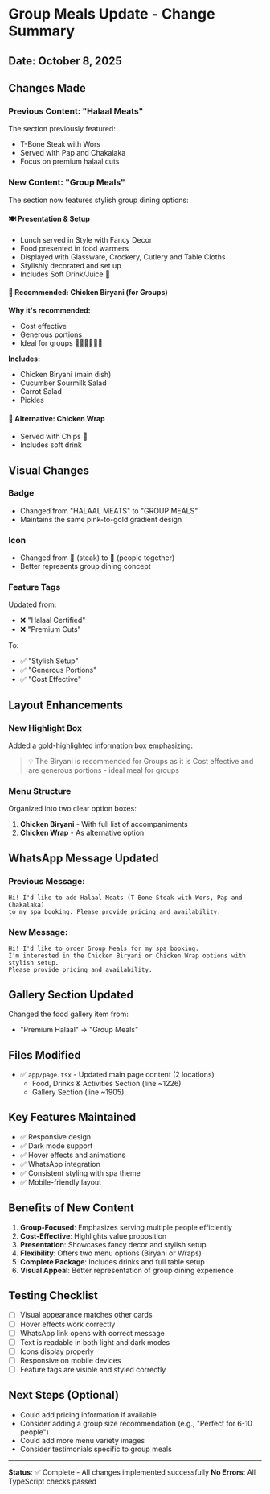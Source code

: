 # Group Meals Update - Change Summary

## Date: October 8, 2025

## Changes Made

### Previous Content: "Halaal Meats"
The section previously featured:
- T-Bone Steak with Wors
- Served with Pap and Chakalaka
- Focus on premium halaal cuts

### New Content: "Group Meals"
The section now features stylish group dining options:

#### 🍽️ **Presentation & Setup**
- Lunch served in Style with Fancy Decor
- Food presented in food warmers
- Displayed with Glassware, Crockery, Cutlery and Table Cloths
- Stylishly decorated and set up
- Includes Soft Drink/Juice 🍹

#### 🍛 **Recommended: Chicken Biryani** (for Groups)
**Why it's recommended:**
- Cost effective
- Generous portions
- Ideal for groups 👭👨‍👩‍👦‍👦💑

**Includes:**
- Chicken Biryani (main dish)
- Cucumber Sourmilk Salad
- Carrot Salad
- Pickles

#### 🌯 **Alternative: Chicken Wrap**
- Served with Chips 🍟
- Includes soft drink

## Visual Changes

### Badge
- Changed from "HALAAL MEATS" to "GROUP MEALS"
- Maintains the same pink-to-gold gradient design

### Icon
- Changed from 🥩 (steak) to 👭 (people together)
- Better represents group dining concept

### Feature Tags
Updated from:
- ❌ "Halaal Certified"
- ❌ "Premium Cuts"

To:
- ✅ "Stylish Setup"
- ✅ "Generous Portions"
- ✅ "Cost Effective"

## Layout Enhancements

### New Highlight Box
Added a gold-highlighted information box emphasizing:
> 💡 The Biryani is recommended for Groups as it is Cost effective and are generous portions - ideal meal for groups

### Menu Structure
Organized into two clear option boxes:
1. **Chicken Biryani** - With full list of accompaniments
2. **Chicken Wrap** - As alternative option

## WhatsApp Message Updated

### Previous Message:
```
Hi! I'd like to add Halaal Meats (T-Bone Steak with Wors, Pap and Chakalaka) 
to my spa booking. Please provide pricing and availability.
```

### New Message:
```
Hi! I'd like to order Group Meals for my spa booking. 
I'm interested in the Chicken Biryani or Chicken Wrap options with stylish setup. 
Please provide pricing and availability.
```

## Gallery Section Updated
Changed the food gallery item from:
- "Premium Halaal" → "Group Meals"

## Files Modified
- ✅ `app/page.tsx` - Updated main page content (2 locations)
  - Food, Drinks & Activities Section (line ~1226)
  - Gallery Section (line ~1905)

## Key Features Maintained
- ✅ Responsive design
- ✅ Dark mode support
- ✅ Hover effects and animations
- ✅ WhatsApp integration
- ✅ Consistent styling with spa theme
- ✅ Mobile-friendly layout

## Benefits of New Content

1. **Group-Focused**: Emphasizes serving multiple people efficiently
2. **Cost-Effective**: Highlights value proposition
3. **Presentation**: Showcases fancy decor and stylish setup
4. **Flexibility**: Offers two menu options (Biryani or Wraps)
5. **Complete Package**: Includes drinks and full table setup
6. **Visual Appeal**: Better representation of group dining experience

## Testing Checklist
- [ ] Visual appearance matches other cards
- [ ] Hover effects work correctly
- [ ] WhatsApp link opens with correct message
- [ ] Text is readable in both light and dark modes
- [ ] Icons display properly
- [ ] Responsive on mobile devices
- [ ] Feature tags are visible and styled correctly

## Next Steps (Optional)
- Could add pricing information if available
- Consider adding a group size recommendation (e.g., "Perfect for 6-10 people")
- Could add more menu variety images
- Consider testimonials specific to group meals

---
**Status**: ✅ Complete - All changes implemented successfully
**No Errors**: All TypeScript checks passed
